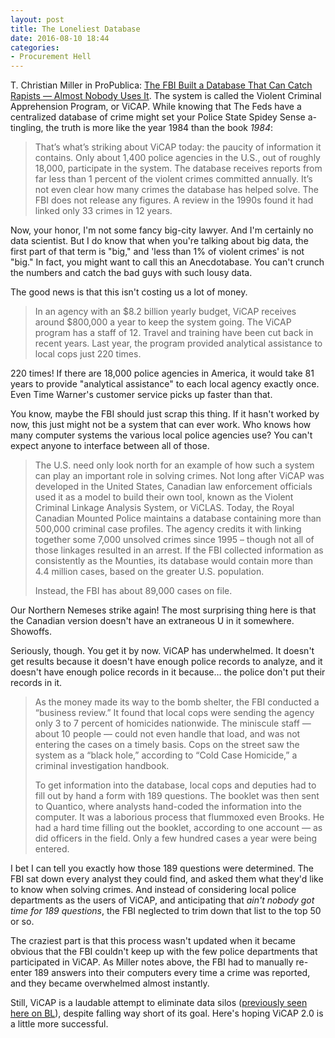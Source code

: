 ```yaml
---
layout: post
title: The Loneliest Database
date: 2016-08-10 18:44
categories: 
- Procurement Hell
---
```


T\. Christian Miller in ProPublica: [The FBI Built a Database That Can Catch Rapists — Almost Nobody Uses It](https://www.propublica.org/article/the-fbi-built-a-database-that-can-catch-rapists-almost-nobody-uses-it). The system is called the Violent Criminal Apprehension Program, or ViCAP. While knowing that The Feds have a centralized database of crime might set your Police State Spidey Sense a-tingling, the truth is more like the year 1984 than the book *1984*:

> That’s what’s striking about ViCAP today: the paucity of information it contains. Only about 1,400 police agencies in the U.S., out of roughly 18,000, participate in the system. The database receives reports from far less than 1 percent of the violent crimes committed annually. It’s not even clear how many crimes the database has helped solve. The FBI does not release any figures. A review in the 1990s found it had linked only 33 crimes in 12 years.

Now, your honor, I'm not some fancy big-city lawyer. And I'm certainly no data scientist. But I do know that when you're talking about big data, the first part of that term is "big," and 'less than 1% of violent crimes' is not "big." In fact, you might want to call this an Anecdotabase. You can't crunch the numbers and catch the bad guys with such lousy data.

The good news is that this isn't costing us a lot of money.

> In an agency with an $8.2 billion yearly budget, ViCAP receives around $800,000 a year to keep the system going. The ViCAP program has a staff of 12. Travel and training have been cut back in recent years. Last year, the program provided analytical assistance to local cops just 220 times.

220 times! If there are 18,000 police agencies in America, it would take 81 years to provide "analytical assistance" to each local agency exactly once. Even Time Warner's customer service picks up faster than that.

You know, maybe the FBI should just scrap this thing. If it hasn't worked by now, this just might not be a system that can ever work. Who knows how many computer systems the various local police agencies use? You can't expect anyone to interface between all of those.

> The U.S. need only look north for an example of how such a system can play an important role in solving crimes. Not long after ViCAP was developed in the United States, Canadian law enforcement officials used it as a model to build their own tool, known as the Violent Criminal Linkage Analysis System, or ViCLAS. Today, the Royal Canadian Mounted Police maintains a database containing more than 500,000 criminal case profiles. The agency credits it with linking together some 7,000 unsolved crimes since 1995 – though not all of those linkages resulted in an arrest. If the FBI collected information as consistently as the Mounties, its database would contain more than 4.4 million cases, based on the greater U.S. population.
>
> Instead, the FBI has about 89,000 cases on file.

Our Northern Nemeses strike again! The most surprising thing here is that the Canadian version doesn't have an extraneous U in it somewhere. Showoffs.

Seriously, though. You get it by now. ViCAP has underwhelmed. It doesn't get results because it doesn't have enough police records to analyze, and it doesn't have enough police records in it because… the police don't put their records in it.

> As the money made its way to the bomb shelter, the FBI conducted a “business review.” It found that local cops were sending the agency only 3 to 7 percent of homicides nationwide. The miniscule staff — about 10 people — could not even handle that load, and was not entering the cases on a timely basis. Cops on the street saw the system as a “black hole,” according to “Cold Case Homicide,” a criminal investigation handbook.
>
> To get information into the database, local cops and deputies had to fill out by hand a form with 189 questions. The booklet was then sent to Quantico, where analysts hand-coded the information into the computer. It was a laborious process that flummoxed even Brooks. He had a hard time filling out the booklet, according to one account — as did officers in the field. Only a few hundred cases a year were being entered.

I bet I can tell you exactly how those 189 questions were determined. The FBI sat down every analyst they could find, and asked them what they'd like to know when solving crimes. And instead of considering local police departments as the users of ViCAP, and anticipating that *ain't nobody got time for 189 questions*, the FBI neglected to trim down that list to the top 50 or so.

The craziest part is that this process wasn't updated when it became obvious that the FBI couldn't keep up with the few police departments that participated in ViCAP. As Miller notes above, the FBI had to manually re-enter 189 answers into their computers every time a crime was reported, and they became overwhelmed almost instantly.

Still, ViCAP is a laudable attempt to eliminate data silos ([previously seen here on BL](http://blog.ipsaloquitur.org/post/open-data-elk-theory/)), despite falling way short of its goal. Here's hoping ViCAP 2.0 is a little more successful.